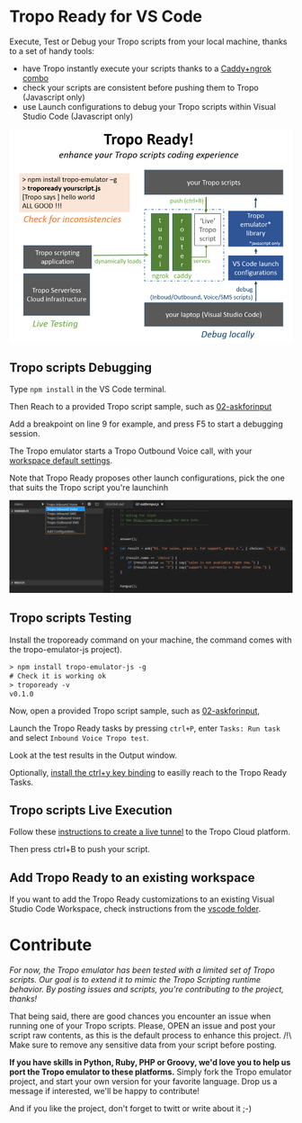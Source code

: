 # Tropo Ready for VS Code

Execute, Test or Debug your Tropo scripts from your local machine, thanks to a set of handy tools:
- have Tropo instantly execute your scripts thanks to a [Caddy+ngrok combo](tunnel/README.md)
- check your scripts are consistent before pushing them to Tropo (Javascript only)
- use Launch configurations to debug your Tropo scripts within Visual Studio Code (Javascript only)

![Tropo Ready Big Picture](docs/tropo-ready-big-picture.png)



## Tropo scripts Debugging

Type `npm install` in the VS Code terminal.

Then Reach to a provided Tropo script sample, such as [02-askforinput](samples/tutorial/02-askforinput.js)

Add a breakpoint on line 9 for example, and press F5 to start a debugging session.

The Tropo emulator starts a Tropo Outbound Voice call, with your [workspace default settings](.vscode/settings.json).

Note that Tropo Ready proposes other launch configurations, pick the one that suits the Tropo script you're launchinh

![Tropo Ready Big Picture](docs/tropo-launch-configurations.png)


## Tropo scripts Testing

Install the tropoready command on your machine, the command comes with the tropo-emulator-js project).

```shell
> npm install tropo-emulator-js -g
# Check it is working ok
> tropoready -v
v0.1.0
```

Now, open a provided Tropo script sample, such as [02-askforinput](samples/tutorial/02-askforinput.js), 

Launch the Tropo Ready tasks by pressing `ctrl+P`, enter `Tasks: Run task` and select `Inbound Voice Tropo test`.

Look at the test results in the Output window.

Optionally, [install the ctrl+y key binding](vscode/README.md) to easilly reach to the Tropo Ready Tasks.


## Tropo scripts Live Execution

Follow these [instructions to create a live tunnel](tunnel/README.md) to the Tropo Cloud platform.

Then press ctrl+B to push your script.


## Add Tropo Ready to an existing workspace

If you want to add the Tropo Ready customizations to an existing Visual Studio Code Workspace,
check instructions from the [vscode folder](vscode/README.md).



# Contribute

_For now, the Tropo emulator has been tested with a limited set of Tropo scripts.
Our goal is to extend it to mimic the Tropo Scripting runtime behavior.
By posting issues and scripts, you're contributing to the project, thanks!_

That being said, there are good chances you encounter an issue when running one of your Tropo scripts.
Please, OPEN an issue and post your script raw contents, as this is the default process to enhance this project.
/!\ Make sure to remove any sensitive data from your script before posting.

**If you have skills in Python, Ruby, PHP or Groovy, we'd love you to help us port the Tropo emulator to these platforms.**
Simply fork the Tropo emulator project, and start your own version for your favorite language.
Drop us a message if interested, we'll be happy to contribute!

And if you like the project, don't forget to twitt or write about it ;-)










